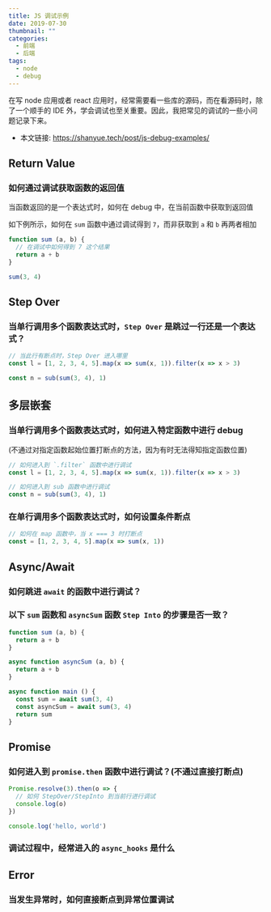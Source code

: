 ```yaml
---
title: JS 调试示例
date: 2019-07-30
thumbnail: ""
categories:
  - 前端
  - 后端
tags:
  - node
  - debug
---
```


在写 node 应用或者 react 应用时，经常需要看一些库的源码，而在看源码时，除了一个顺手的 IDE 外，学会调试也至关重要。因此，我把常见的调试的一些小问题记录下来。

<!--more-->

+ 本文链接: <https://shanyue.tech/post/js-debug-examples/>

## Return Value

### 如何通过调试获取函数的返回值

当函数返回的是一个表达式时，如何在 debug 中，在当前函数中获取到返回值

如下例所示，如何在 `sum` 函数中通过调试得到 `7`，而非获取到 `a` 和 `b` 再两者相加

``` javascript
function sum (a, b) {
  // 在调试中如何得到 7 这个结果
  return a + b
}

sum(3, 4)
```

## Step Over

### 当单行调用多个函数表达式时，`Step Over` 是跳过一行还是一个表达式？

``` javascript
// 当此行有断点时，Step Over 进入哪里
const l = [1, 2, 3, 4, 5].map(x => sum(x, 1)).filter(x => x > 3)

const n = sub(sum(3, 4), 1)
```

## 多层嵌套

### 当单行调用多个函数表达式时，如何进入特定函数中进行 debug

(不通过对指定函数起始位置打断点的方法，因为有时无法得知指定函数位置)

``` javascript
// 如何进入到 `.filter` 函数中进行调试
const l = [1, 2, 3, 4, 5].map(x => sum(x, 1)).filter(x => x > 3)

// 如何进入到 sub 函数中进行调试
const n = sub(sum(3, 4), 1)
```

### 在单行调用多个函数表达式时，如何设置条件断点

``` javascript
// 如何在 map 函数中，当 x === 3 时打断点
const = [1, 2, 3, 4, 5].map(x => sum(x, 1))
```

## Async/Await

### 如何跳进 `await` 的函数中进行调试？

### 以下 `sum` 函数和 `asyncSum` 函数 `Step Into` 的步骤是否一致？

``` javascript
function sum (a, b) {
  return a + b
}

async function asyncSum (a, b) {
  return a + b
}

async function main () {
  const sum = await sum(3, 4)
  const asyncSum = await sum(3, 4)
  return sum
}
```

## Promise

### 如何进入到 `promise.then` 函数中进行调试？(不通过直接打断点)

``` javascript
Promise.resolve(3).then(o => {
  // 如何 StepOver/StepInto 到当前行进行调试
  console.log(o)
})

console.log('hello, world')
```

### 调试过程中，经常进入的 `async_hooks` 是什么

## Error

### 当发生异常时，如何直接断点到异常位置调试
